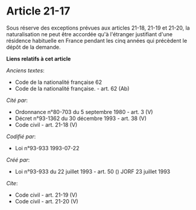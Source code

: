 # Article 21-17

Sous réserve des exceptions prévues aux articles 21-18, 21-19 et 21-20, la naturalisation ne peut être accordée qu'à
l'étranger justifiant d'une résidence habituelle en France pendant les cinq années qui précèdent le dépôt de la demande.

**Liens relatifs à cet article**

_Anciens textes_:

  - Code de la nationalité française 62
  - Code de la nationalité française. - art. 62 (Ab)

_Cité par_:

  - Ordonnance n°80-703 du 5 septembre 1980 - art. 3 (V)
  - Décret n°93-1362 du 30 décembre 1993 - art. 38 (V)
  - Code civil - art. 21-18 (V)

_Codifié par_:

  - Loi n°93-933 1993-07-22

_Créé par_:

  - Loi n°93-933 du 22 juillet 1993 - art. 50 () JORF 23 juillet 1993

_Cite_:

  - Code civil - art. 21-19 (V)
  - Code civil - art. 21-20 (V)
